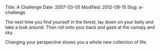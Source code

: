 Title: A Challenge
Date: 2007-03-05
Modified: 2012-09-15
Slug: a-challenge

The next time you find yourself in the forest, lay down on your belly and take a look around. Then roll onto your back and gaze at the canopy and sky.

Changing your perspective shows you a whole new collection of life.
